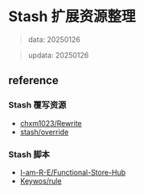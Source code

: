 # Stash 扩展资源整理
> data: 20250126

> updata: 20250126

## reference

### Stash 覆写资源
- [chxm1023/Rewrite](https://github.com/chxm1023/Rewrite)
- [stash/override](https://github.com/deezertidal/stash-override)

### Stash 脚本
- [I-am-R-E/Functional-Store-Hub](https://github.com/I-am-R-E/Functional-Store-Hub)
- [Keywos/rule](https://github.com/Keywos/rule)
